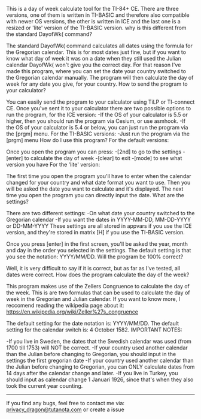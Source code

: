 This is a day of week calculate tool for the TI-84+ CE.
There are three versions, one of them is written in TI-BASIC and therefore also compatible with newer OS versions, the other is written in ICE and the last one is a resized or 'lite' version of the TI-BASIC version.
why is this different from the standard DayofWk( command?

The standard DayofWk( command calculates all dates using the formula for the Gregorian calendar. This is for most dates just fine, but if you want to know what day of week it was on a date when they still used the Julian calendar DayofWk( won't give you the correct day. For that reason I've made this program, where you can set the date your country switched to the Gregorian calendar manually. The program will then calculate the day of week for any date you give, for your country.
How to send the program to your calculator?

You can easily send the program to your calculator using TiLP or TI-connect CE. Once you've sent it to your calculator there are two possible options to run the program, for the ICE version:
-If the OS of your calculator is 5.5 or higher, then you should run the program via Cesium, or use asmhook.
-If the OS of your calculator is 5.4 or below, you can just run the program via the [prgm] menu.
For the TI-BASIC versions:
-Just run the program via the [prgm] menu
How do I use this program?
For the default versions:

Once you open the program you can press:
-[2nd] to go to the settings
-[enter] to calculate the day of week
-[clear] to exit
-[mode] to see what version you have
For the 'lite' version:

The first time you open the program you'll have to enter when the calendar changed for your country and what date format you want to use.
Then you will be asked the date you want to calculate and it's displayed.
The next time you open the program you can directly input the date.
What are the settings?

There are two different settings:
-On what date your country switched to the Gregorian calendar
-If you want the dates in YYYY-MM-DD, MM-DD-YYYY or DD-MM-YYYY
These settings are all stored in appvars if you use the ICE version, and they're stored in matrix [H] if you use the TI-BASIC version.

Once you press [enter] in the first screen, you'll be asked the year, month and day in the order you selected in the settings. The default setting is that you see the notation: YYYY/MM/DD.
Will the program be 100% correct?

Well, it is very difficult to say if it is correct, but as far as I've tested, all dates were correct.
How does the program calculate the day of the week?

This program makes use of the Zellers Congruence to calculate the day of the week. This is are two formulas that can be used to calculate the day of week in the Gregorian and Julian calendar. If you want to know more, I reccomend reading the wikipedia page about it: https://en.wikipedia.org/wiki/Zeller%27s_congruence

The default setting for the date notation is: YYYY/MM/DD.
The default setting for the calendar switch is: 4 October 1582.
IMPORTANT NOTES:

-If you live in Sweden, the dates that the Swedish calendar was used (from 1700 till 1753) will NOT be correct.
-If your country used another calendar than the Julian before changing to Gregorian, you should input in the settings the first gregorian date
-If your country used another calendar than the Julian before changing to Gregorian, you can ONLY calculate dates from 14 days after the calendar change and later.
-If you live in Turkey, you should input as calendar change 1 Januari 1926, since that's when they also took the current year counting.

-------------------------------------------------------------------------------


If you find any bugs, feel free to contact me via: privacy_dragon@tutanota.com or create a issue
